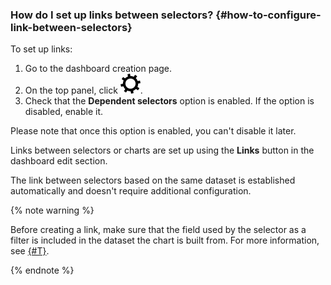 ### How do I set up links between selectors? {#how-to-configure-link-between-selectors}

To set up links:

1. Go to the dashboard creation page.
1. On the top panel, click ![gear](../../../_assets/monitoring/gear.svg).
1. Check that the **Dependent selectors** option is enabled. If the option is disabled, enable it.

Please note that once this option is enabled, you can't disable it later.

Links between selectors or charts are set up using the **Links** button in the dashboard edit section.

The link between selectors based on the same dataset is established automatically and doesn't require additional configuration.

{% note warning %}

Before creating a link, make sure that the field used by the selector as a filter is included in the dataset the chart is built from. For more information, see [{#T}](../../../datalens/concepts/data-join.md).

{% endnote %}

